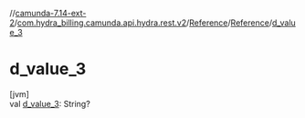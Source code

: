 //[camunda-7.14-ext-2](../../../../index.md)/[com.hydra_billing.camunda.api.hydra.rest.v2](../../index.md)/[Reference](../index.md)/[Reference](index.md)/[d_value_3](d_value_3.md)

# d_value_3

[jvm]\
val [d_value_3](d_value_3.md): String?
